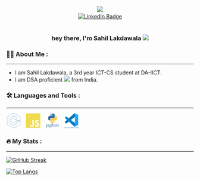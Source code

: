 <div id="header" align="center">
  <img src = "https://media.giphy.com/media/qgQUggAC3Pfv687qPC/giphy.gif" width="100" >
</div>
<div id="badges" align="center">
  <a href="https://www.linkedin.com/in/sahil-h-lakdawala-816318260/">
    <img src="https://img.shields.io/badge/LinkedIn-blue?style=for-the-badge&logo=linkedin&logoColor=white" alt="LinkedIn Badge"/>
  </a>
</div>
<div id = "counter" align = "center">
<img src="https://komarev.com/ghpvc/?username=DhruvilKakadiya7&style=flat-square&color=blue" alt=""/>
</div>
<h3 align = "center">
  hey there, I'm Sahil Lakdawala
  <img src="https://media.giphy.com/media/hvRJCLFzcasrR4ia7z/giphy.gif" width="30px"/>
</h3>


### :man_technologist: About Me :
---
- I am Sahil Lakdawala, a 3rd year ICT-CS student at DA-IICT.
- I am DSA proficient <img src="https://media.giphy.com/media/WUlplcMpOCEmTGBtBW/giphy.gif" width="30"> from India.


### :hammer_and_wrench: Languages and Tools :
---
<div>
<!--   <img src="https://github.com/devicons/devicon/blob/master/icons/java/java-original-wordmark.svg" title="Java" alt="Java" width="40" height="40"/>&nbsp; -->
<!--     <img src = "https://github.com/devicons/devicon/blob/master/icons/c/c-line.svg" alt = "C" width="40" height="40"/> &nbsp; -->
  <img src = "https://github.com/devicons/devicon/blob/master/icons/cplusplus/cplusplus-line.svg" alt = "C++" width="40" height="40"/> &nbsp;
  <img src = "https://github.com/devicons/devicon/blob/master/icons/javascript/javascript-plain.svg" alt = "JS" width="40" height="40"/> &nbsp
  <img src = "https://github.com/devicons/devicon/blob/master/icons/python/python-original-wordmark.svg" alt = "Python" width="40" height="40"/> &nbsp
  <img src = "https://github.com/devicons/devicon/blob/master/icons/vscode/vscode-original-wordmark.svg" alt = "C++" width="40" height="40"/> &nbsp;
  </div>

### :fire: My Stats :
--- 
[![GitHub Streak](http://github-readme-streak-stats.herokuapp.com?user=Sahil-911&theme=github-dark&hide_border=true)](https://git.io/streak-stats)

[![Top Langs](https://github-readme-stats.vercel.app/api/top-langs/?username=Sahil-911&layout=compact&theme=vision-friendly-dark)](https://github.com/anuraghazra/github-readme-stats)
